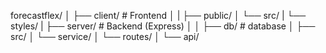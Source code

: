 forecastflex/
│
├── client/                 # Frontend
│
|   ├── public/
│   └── src/
|       └── styles/
|
├── server/                 # Backend (Express)
│
│   ├── db/                 # database
│   ├── src/
│       └── service/
│       └── routes/
│           └── api/